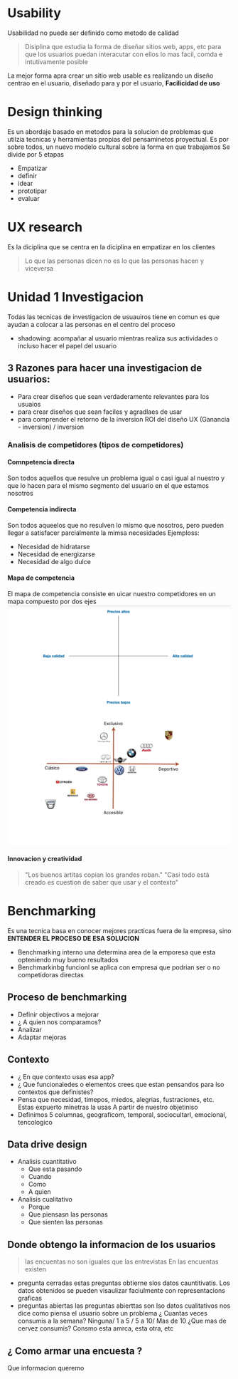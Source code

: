 # Usability

Usabilidad no puede ser definido como metodo de calidad

> Disiplina que estudia la forma de diseñar sitios web, apps, etc para que los usuarios puedan interacutar con ellos lo mas facil, comda e intutivamente posible

La mejor forma apra crear un sitio web usable es realizando un diseño centrao en el usuario, diseñado para y por el usuario, **Facilicidad de uso**
# Design thinking
 Es un abordaje basado en metodos para la solucion de problemas que utilzia tecnicas y herramientas propias del pensaminetos proyectual. Es por sobre todos, un nuevo modelo cultural sobre la forma en que trabajamos
 Se divide por 5 etapas
 - Empatizar
 - definir
 - idear
 - prototipar
 - evaluar
 # UX research
 Es la diciplina que se centra en la diciplina en empatizar en los clientes
 > Lo que las personas dicen no es lo que las personas hacen y viceversa
 # Unidad 1 Investigacion
 Todas las tecnicas de investigacion de usuauiros tiene en comun es que ayudan a colocar a las personas en el centro del proceso
 - shadowing: acompañar al usuario mientras realiza sus actividades o incluso hacer el papel del usuario
 ## 3 Razones para hacer una investigacion de usuarios:
 - Para crear diseños que sean verdaderamente relevantes para los usuaios
 - para crear diseños que sean faciles y agradlaes de usar
 - para comprender el retorno de la inversion ROI del diseño UX (Ganancia - inversion) / inversion
 ### Analisis de competidores (tipos de competidores)

 #### Comnpetencia directa
 Son todos aquellos que resulve un problema igual o casi igual al nuestro y que lo hacen para el mismo segmento del usuario en el que estamos nosotros
 #### Competencia indirecta
 Son todos aqueelos que no resulven lo mismo que nosotros, pero pueden llegar a satisfacer parcialmente la mimsa necesidades
 Ejemploss:
 - Necesidad de hidratarse
 - Necesidad de energizarse
 - Necesidad de algo dulce
 #### Mapa de competencia

 El mapa de competencia consiste en uicar nuestro competidores en un mapa compuesto por dos ejes
 ![](./assets/mapa-competencia.jpg)
 ![](./assets/example-mapa-competencia.jpg)
 #### Innovacion y creatividad
 > "Los buenos artitas copian los grandes roban."
 > "Casi todo está creado es cuestion de saber que usar y el contexto"
 # Benchmarking
 Es una tecnica basa en conocer mejores practicas fuera de la empresa, sino **ENTENDER EL PROCESO DE ESA SOLUCION**
 - Benchmarking interno una determina area de la emporesa que esta opteniendo muy bueno resultados
 - Benchmarkinbg funcionl se aplica con empresa que podrian ser o no competidoras directas
 ## Proceso de benchmarking
 - Definir objectivos a mejorar
 - ¿ A quien nos comparamos?
 - Analizar
 - Adaptar mejoras
 ## Contexto
 - ¿ En que contexto usas esa app?
 - ¿ Que funcionaledes o elementos crees que estan pensandos para lso contextos que definistes?
 - Pensa que necesidad, timepos, miedos, alegrias, fustraciones, etc. Estas expuerto minetras la usas
 A partir de nuestro objetiniso 
 - Definimos 5 columnas, geograficom, temporal, sociocultarl, emocional, tencologico
## Data drive design
- Analisis cuantitativo
    - Que esta pasando
    - Cuando
    - Como
    - A quien
- Analisis cualitativo
    - Porque
    - Que piensasn las personas
    - Que sienten las personas
## Donde obtengo la informacion de los usuarios
> las encuentas no son iguales que las entrevistas
En las encuentas existen
- pregunta cerradas estas preguntas obtierne slos datos cauntitivatis. Los datos obtenidos se pueden visaulizar faciulmente con representacions graficas
- preguntas abiertas las preguntas abierttas son lso datos cualitativos nos dice como piensa el usuario sobre un problema
¿ Cuantas veces consumis a la semana?
Ninguna/ 1 a 5 / 5 a 10/ Mas de 10
¿Que mas de cervez consumis?
Consmo esta amrca, esta otra, etc
## ¿ Como armar una encuesta ?
Que informacion queremo